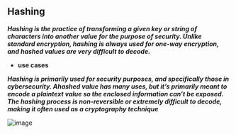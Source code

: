## Hashing

***Hashing is the practice of transforming a given key or string of characters into another value for the purpose of security. Unlike standard encryption, hashing is always used for one-way encryption, and hashed values are very difficult to decode.***

  - **use cases**
    
   ***Hashing is primarily used for security purposes, and specifically those in cybersecurity. Ahashed 
     value has many uses, but it’s primarily meant to encode a plaintext value so the enclosed 
    information can’t be exposed. The hashing process is non-reversible or extremely difficult to 
    decode, making it often used as a cryptography technique***


![image](https://github.com/Rjesh2006/Block_chain/assets/143868643/abda5d20-9fc1-4ae8-8831-d632d45098ad)


     

     
